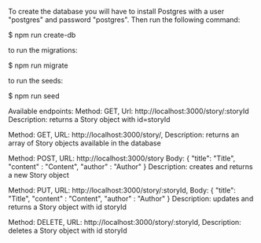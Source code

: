 To create the database you will have to install Postgres with a user "postgres" and password "postgres". Then run the following command:

$ npm run create-db

to run the migrations:

$ npm run migrate

to run the seeds:

$ npm run seed

Available endpoints: 
Method: GET,
Url: http://localhost:3000/story/:storyId
Description: returns a Story object with id=storyId

Method: GET,
URL: http://localhost:3000/story/,
Description: returns an array of Story objects available in the database

Method: POST,
URL: http://localhost:3000/story
Body:
{
	"title": "Title",
	"content" : "Content",
	"author" : "Author"
}
Description: creates and returns a new Story object 

Method: PUT,
URL: http://localhost:3000/story/:storyId,
Body:
{
	"title": "Title",
	"content" : "Content",
	"author" : "Author"
}
Description: updates and returns a Story object with id storyId


Method: DELETE,
URL: http://localhost:3000/story/:storyId,
Description: deletes a Story object with id storyId



